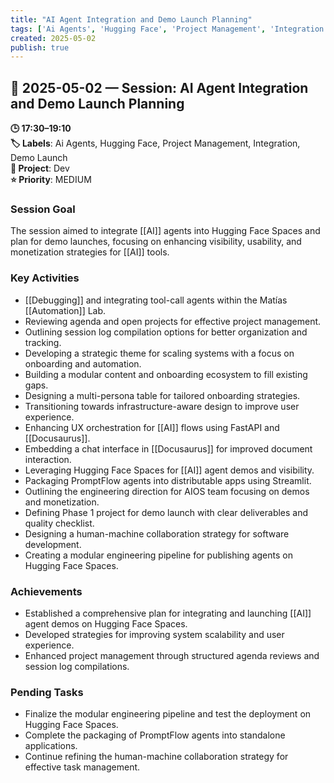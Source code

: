 ```yaml
---
title: "AI Agent Integration and Demo Launch Planning"
tags: ['Ai Agents', 'Hugging Face', 'Project Management', 'Integration', 'Demo Launch']
created: 2025-05-02
publish: true
---
```


## 📅 2025-05-02 — Session: AI Agent Integration and Demo Launch Planning

**🕒 17:30–19:10**  
**🏷️ Labels**: Ai Agents, Hugging Face, Project Management, Integration, Demo Launch  
**📂 Project**: Dev  
**⭐ Priority**: MEDIUM  


### Session Goal
The session aimed to integrate [[AI]] agents into Hugging Face Spaces and plan for demo launches, focusing on enhancing visibility, usability, and monetization strategies for [[AI]] tools.

### Key Activities
- [[Debugging]] and integrating tool-call agents within the Matías [[Automation]] Lab.
- Reviewing agenda and open projects for effective project management.
- Outlining session log compilation options for better organization and tracking.
- Developing a strategic theme for scaling systems with a focus on onboarding and automation.
- Building a modular content and onboarding ecosystem to fill existing gaps.
- Designing a multi-persona table for tailored onboarding strategies.
- Transitioning towards infrastructure-aware design to improve user experience.
- Enhancing UX orchestration for [[AI]] flows using FastAPI and [[Docusaurus]].
- Embedding a chat interface in [[Docusaurus]] for improved document interaction.
- Leveraging Hugging Face Spaces for [[AI]] agent demos and visibility.
- Packaging PromptFlow agents into distributable apps using Streamlit.
- Outlining the engineering direction for AIOS team focusing on demos and monetization.
- Defining Phase 1 project for demo launch with clear deliverables and quality checklist.
- Designing a human-machine collaboration strategy for software development.
- Creating a modular engineering pipeline for publishing agents on Hugging Face Spaces.

### Achievements
- Established a comprehensive plan for integrating and launching [[AI]] agent demos on Hugging Face Spaces.
- Developed strategies for improving system scalability and user experience.
- Enhanced project management through structured agenda reviews and session log compilations.

### Pending Tasks
- Finalize the modular engineering pipeline and test the deployment on Hugging Face Spaces.
- Complete the packaging of PromptFlow agents into standalone applications.
- Continue refining the human-machine collaboration strategy for effective task management.
